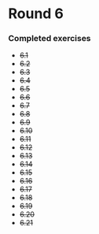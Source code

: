 # Round 6

### Completed exercises


* ~~6.1~~
* ~~6.2~~
* ~~6.3~~
* ~~6.4~~
* ~~6.5~~
* ~~6.6~~
* ~~6.7~~
* ~~6.8~~
* ~~6.9~~
* ~~6.10~~
* ~~6.11~~
* ~~6.12~~
* ~~6.13~~
* ~~6.14~~
* ~~6.15~~
* ~~6.16~~
* ~~6.17~~
* ~~6.18~~
* ~~6.19~~
* ~~6.20~~
* ~~6.21~~

